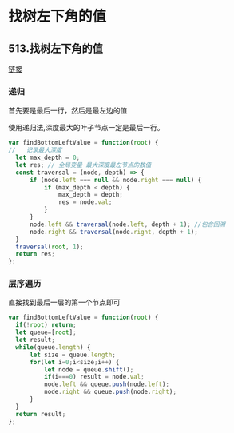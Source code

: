 # 找树左下角的值  

## 513.找树左下角的值  

[链接](https://leetcode.cn/problems/find-bottom-left-tree-value/)   

### 递归  

首先要是最后一行，然后是最左边的值   

使用递归法,深度最大的叶子节点一定是最后一行。          

```js
var findBottomLeftValue = function(root) {
//   记录最大深度
  let max_depth = 0;
  let res; // 全局变量 最大深度最左节点的数值
  const traversal = (node, depth) => {
      if (node.left === null && node.right === null) {
          if (max_depth < depth) {
              max_depth = depth;
              res = node.val;
          }
      }
      node.left && traversal(node.left, depth + 1); //包含回溯
      node.right && traversal(node.right, depth + 1);
  }
  traversal(root, 1);
  return res;
};
```


### 层序遍历   

直接找到最后一层的第一个节点即可   

```js
var findBottomLeftValue = function(root) {
  if(!root) return;
  let queue=[root];
  let result;
  while(queue.length) {
      let size = queue.length;
      for(let i=0;i<size;i++) {
          let node = queue.shift();
          if(i===0) result = node.val;
          node.left && queue.push(node.left);
          node.right && queue.push(node.right);
      }
  }
  return result;
};
```
